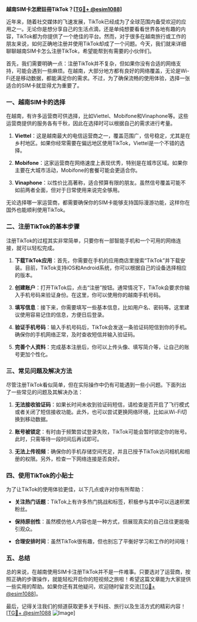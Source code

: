 **越南SIM卡怎麽註冊TikTok？[[TG💪+ @esim1088](https://t.me/s/esim1088)]**

近年来，随着社交媒体的飞速发展，TikTok已经成为了全球范围内备受欢迎的应用之一。无论你是想分享自己的生活点滴，还是单纯想要看看世界各地有趣的内容，TikTok都为你提供了一个绝佳的平台。然而，对于很多在越南旅行或工作的朋友来说，如何正确地注册并使用TikTok却成了一个问题。今天，我们就来详细聊聊越南SIM卡怎么注册TikTok，希望能帮到有需要的小伙伴们。

首先，我们需要明确一点：注册TikTok并不复杂，但如果你没有合适的网络支持，可能会遇到一些麻烦。在越南，大部分地方都有良好的网络覆盖，无论是Wi-Fi还是移动数据，都能满足你的需求。不过，为了确保流畅的使用体验，选择一张适合的SIM卡就显得尤为重要了。

### 一、越南SIM卡的选择

在越南，有许多运营商可供选择，比如Viettel、Mobifone和Vinaphone等。这些运营商提供的服务各有千秋，因此在选择时可以根据自己的需求进行考量。

1. **Viettel**：这是越南最大的电信运营商之一，覆盖范围广，信号稳定，尤其是在乡村地区。如果你经常需要在偏远地区使用TikTok，Viettel是一个不错的选择。
   
2. **Mobifone**：这家运营商在网络速度上表现优秀，特别是在城市区域。如果你主要在大城市活动，Mobifone的套餐可能会更适合你。

3. **Vinaphone**：以性价比高著称，适合预算有限的朋友。虽然信号覆盖可能不如前两者全面，但对于日常使用来说完全够用。

无论选择哪一家运营商，都需要确保你的SIM卡能够支持国际漫游功能，这样你在国外也能顺利使用TikTok。

### 二、注册TikTok的基本步骤

注册TikTok的过程其实非常简单，只要你有一部智能手机和一个可用的网络连接，就可以轻松完成。

1. **下载TikTok应用**：首先，你需要在手机的应用商店里搜索“TikTok”并下载安装。目前，TikTok支持iOS和Android系统，你可以根据自己的设备选择相应的版本。

2. **创建账户**：打开TikTok后，点击“注册”按钮。通常情况下，TikTok会要求你输入手机号码来验证身份。在这里，你可以使用你的越南手机号码。

3. **填写信息**：接下来，你需要填写一些基本信息，比如用户名、密码等。这里建议使用容易记住的信息，方便日后登录。

4. **验证手机号码**：输入手机号码后，TikTok会发送一条验证码短信到你的手机。确保你的手机网络正常，及时查收短信并输入验证码。

5. **完善个人资料**：完成基本注册后，你可以上传头像、填写简介等，让自己的账号更加个性化。

### 三、常见问题及解决方法

尽管注册TikTok看似简单，但在实际操作中仍有可能遇到一些小问题。下面列出了一些常见的问题及其解决办法：

1. **无法接收验证码**：如果长时间未收到验证码短信，请检查是否开启了飞行模式或者关闭了短信接收功能。此外，也可以尝试更换网络环境，比如从Wi-Fi切换到移动数据。

2. **账号被锁定**：有时由于频繁尝试登录失败，TikTok可能会暂时锁定你的账号。此时，只需等待一段时间后再试即可。

3. **无法上传视频**：确保你的手机存储空间充足，并且已授予TikTok访问相机和相册的权限。另外，检查一下网络连接是否良好。

### 四、使用TikTok的小贴士

为了让TikTok的使用体验更佳，以下几点或许对你有所帮助：

- **关注热门话题**：TikTok上有许多热门挑战和标签，积极参与其中可以迅速积累粉丝。
  
- **保持原创性**：虽然模仿他人内容也是一种方式，但展现真实的自己往往更能吸引观众。

- **合理安排时间**：虽然TikTok很有趣，但也别忘了平衡好学习和工作的时间哦！

### 五、总结

总的来说，在越南使用SIM卡注册TikTok并不是一件难事。只要选对了运营商，按照正确的步骤操作，就能轻松开启你的短视频之旅啦！希望这篇文章能为大家提供一些实用的帮助。如果你还有其他疑问，欢迎随时留言交流[[TG💪+ @esim1088](https://t.me/s/esim1088)]。

最后，记得关注我们的频道获取更多关于科技、旅行以及生活方式的精彩内容！[[TG💪+ @esim1088](https://t.me/s/esim1088) ![Image](https://i.postimg.cc/4NQfJmqS/Snipaste-2025-05-13-00-14-12.png)]